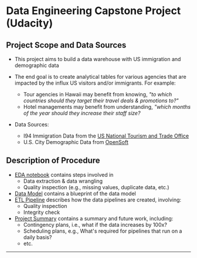 # Data Engineering Capstone Project (Udacity) 

## Project Scope and Data Sources

- This project aims to build a data warehouse with US immigration and demographic data
- The end goal is to create analytical tables for various agencies that are impacted by the influx US visitors and/or immigrants. For example:  
    - Tour agencies in Hawaii may benefit from knowing, _"to which countries should they target their travel deals & promotions to?"_  
    - Hotel managements may benefit from understanding, _"which months of the year should they increase their staff size?_  

- Data Sources:  
    - I94 Immigration Data from the [US National Tourism and Trade Office](https://travel.trade.gov/research/reports/i94/historical/2016.html)  
    - U.S. City Demographic Data from [OpenSoft](https://travel.trade.gov/research/reports/i94/historical/2016.html)  

## Description of Procedure     
- [EDA notebook](./notebooks/Step12_Exploration.ipynb) contains steps involved in   
    - Data extraction & data wrangling  
    - Quality inspection (e.g., missing values, duplicate data, etc.)
- [Data Model](./notebooks/Step3_Data_Model.md) contains a blueprint of the data model
- [ETL Pipeline](./notebooks/Step4_ETL.ipynb) describes how the data pipelines are created, involving:  
    - Quality inspection
    - Integrity check
- [Project Summary](./notebooks/Step5_Summary.md) contains a summary and future work, including:
    - Contingency plans, i.e., what if the data increases by 100x?
    - Scheduling plans, e.g., What's required for pipelines that run on a daily basis?
    - etc.

---